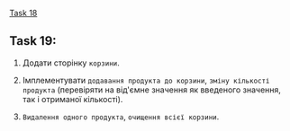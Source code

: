[Task 18](../../HT_18/sears/task.md)

## Task 19:

1. Додати сторінку `корзини`.

2. Імплементувати `додавання продукта до корзини`, `зміну кількості продукта` (перевіряти на від'ємне значення
   як введеного значення, так і отриманої кількості).

3. `Видалення одного продукта`, `очищення всієї корзини`.
